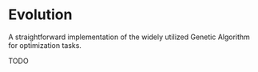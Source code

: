 # Evolution
A straightforward implementation of the widely utilized Genetic Algorithm for optimization tasks.

TODO
